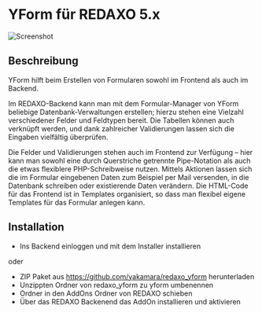 YForm für REDAXO 5.x
=============

![Screenshot](https://raw.githubusercontent.com/yakamara/redaxo_yform/assets/manager_editdata.png)


Beschreibung
-------
YForm hilft beim Erstellen von Formularen sowohl im Frontend als auch im Backend.

Im REDAXO-Backend kann man mit dem Formular-Manager von YForm beliebige Datenbank-Verwaltungen erstellen; hierzu stehen eine Vielzahl verschiedener Felder und Feldtypen bereit. Die Tabellen können auch verknüpft werden, und dank zahlreicher Validierungen lassen sich die Eingaben vielfältig überprüfen.

Die Felder und Validierungen stehen auch im Frontend zur Verfügung – hier kann man sowohl eine durch Querstriche getrennte Pipe-Notation als auch die etwas flexiblere PHP-Schreibweise nutzen. Mittels Aktionen lassen sich die im Formular eingebenen Daten zum Beispiel per Mail versenden, in die Datenbank schreiben oder existierende Daten verändern. Die HTML-Code für das Frontend ist in Templates organisiert, so dass man flexibel eigene Templates für das Formular anlegen kann.

Installation
-------

* Ins Backend einloggen und mit dem Installer installieren

oder

* ZIP Paket aus https://github.com/yakamara/redaxo_yform herunterladen
* Unzippten Ordner von redaxo_yform zu yform umbenennen
* Ordner in den AddOns Ordner von REDAXO schieben
* Über das REDAXO Backenend das AddOn installieren und aktivieren


